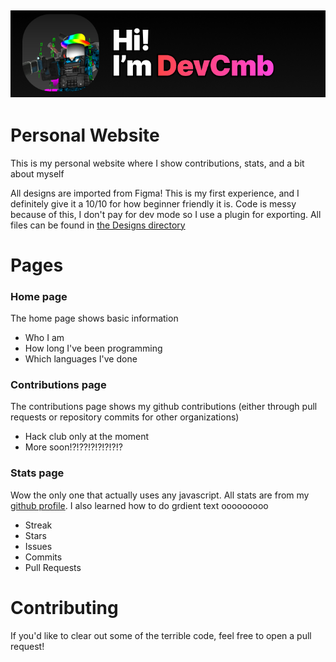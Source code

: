 ![Hi! I'm DevCmb](Images/Hi.png)
---
# Personal Website
This is my personal website where I show contributions, stats, and a bit about myself

All designs are imported from Figma! This is my first experience, and I definitely give it a 10/10 for how beginner friendly it is. Code is messy because of this, I don't pay for dev mode so I use a plugin for exporting. All files can be found in [the Designs directory](./Designs/)

# Pages
### Home page
The home page shows basic information
- Who I am
- How long I've been programming
- Which languages I've done
### Contributions page
The contributions page shows my github contributions (either through pull requests or repository commits for other organizations)
- Hack club only at the moment
- More soon!?!??!?!?!?!?!?
### Stats page
Wow the only one that actually uses any javascript. All stats are from my [github profile](https://https://github.com/29cmb). I also learned how to do grdient text ooooooooo
- Streak
- Stars
- Issues
- Commits
- Pull Requests

# Contributing
If you'd like to clear out some of the terrible code, feel free to open a pull request!